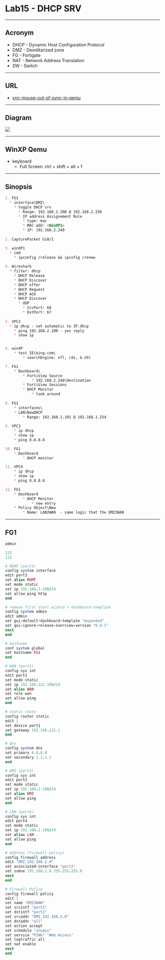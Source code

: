 # Lab15 - DHCP SRV

---

## Acronym
* DHCP - Dynamic Host Configuration Protocol
* DMZ - Demilitarized zone
* FG - Fortigate
* NAT - Network Address Translation
* SW - Switch

---

## URL
* [vnc-mouse-out-of-sync-in-qemu](https://gns3.com/community/featured/vnc-mouse-out-of-sync-in-qemu)

---

## Diagram
[<img src="https://i.imgur.com/xSM3nNt.png">](https://i.imgur.com/xSM3nNt.png)

---

## WinXP Qemu
* keyboard
  * Full Screen: ctrl + shift + alt + f

---

## Sinopsis
````md
1. FG1
  * interface\DMZ\
    * toggle DHCP srv
      * Range: 192.168.2.200 @ 192.168.2.250
      * IP address Assignement Rule
        * type: mac
        * MAC add: <WinXP1>
        * IP: 192.168.2.240
        
2. CapturePacket Gi0/1

3. winXP1
  * cmd
    * ipconfig /release && ipcofig /renew
   
4. Wireshark
  * filter: dhcp
    * DHCP Release
    * DHCP Discover
    * DHCP offer
    * DHCP Request
    * DHCP ACK
    * DHCP Discover
      * UDP
        * SrcPort: 68
        * DstPort: 67
        
5. VPC2
  * ip dhcp - set automatic to IP.dhcp
	* ping 192.168.2.100 - yes reply
	* show ip


6. winXP
	* test IE\bing.com\
		* searchEngine: nfl, rds, & nhl

7. FG1
	* Dashboard\
		* FortiView Source
			* 192.168.2.240\Destination
		* FortiView Sessions
		* DHCP Monitor
			* look around
		
8. FG1
	* interfaces\
    * LAN\NewDHCP
	    * Range: 192.168.1.101 @ 192.168.1.254
			
9. VPC3
	* ip dhcp
	* show ip
	* ping 8.8.8.8

10. FG1
	* Dashboard
		* DHCP monitor

11. VPC4
	* ip dhcp
	* show ip
	* ping 8.8.8.8

12. FG1
	* Dashboard
		* DHCP Monitor
			* new entry
	* Policy Object\New
		* Name: LAN2WAN  - same logic that the DMZ2WAN

````

---

## FG1
````ruby
admin

123
123

# MGMT (port3)
config system interface
edit port3
set alias MGMT
set mode static
set ip 192.168.3.100/24
set allow ping http
end

# remove first start wizard + dashboard-template
config system admin
edit admin
set gui-default-dashboard-template "expanded"
set gui-ignore-release-overview-version "6.4.1"
next
end

# hostname
conf system global
set hostname FG1
end

# WAN (port1)
config sys int
edit port1
set mode static
set ip 192.168.122.100/24
set alias WAN
set role wan
set allow ping
end

# static route
config router static
edit 1
set device port1
set gateway 192.168.122.1
end

# dns
config system dns
set primary 8.8.8.8
set secondary 1.1.1.1
end

# DMZ (port2)
config sys int
edit port2
set mode static
set ip 192.168.2.100/24
set alias DMZ
set allow ping
end

# LAN (port4)
config sys int
edit port4
set mode static
set ip 192.168.1.100/24
set alias LAN
set allow ping
end

# Address (firewall policy)
config firewall address
edit "DMZ_192.168.2.0"
set associated-interface "port2"
set subne 192.168.2.0 255.255.255.0
next
end

# Firewall Policy
config firewall policy
edit 1
set name "DMZ2WAN"
set srcintf "port2"
set dstintf "port1"
set srcaddr "DMZ_192.168.2.0"
set dstaddr "all"
set action accept
set schedule "always"
set service "PING" "Web Access"
set logtraffic all
set nat enable
next
end

````

